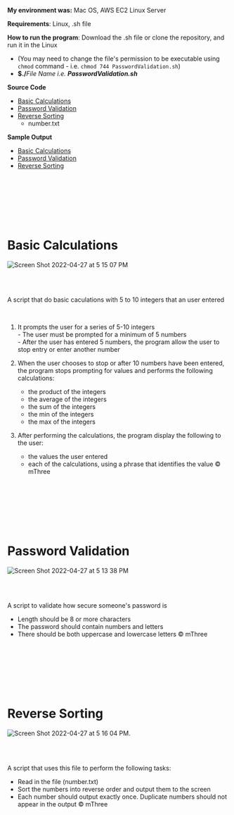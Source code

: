 **My environment was:** Mac OS, AWS EC2 Linux Server  

**Requirements**: Linux, .sh file

**How to run the program**: Download the .sh file or clone the repository, and run it in the Linux  
  - (You may need to change the file's permission to be executable using ```chmod``` command - i.e. ```chmod 744 PasswordValidation.sh```)
  - **$./**_File Name i.e. **PasswordValidation.sh**_  
 
**Source Code**
- [Basic Calculations](https://github.com/BoyeongYoon/Shell-Scripting/blob/main/BasicCalculations.sh)  
- [Password Validation](https://github.com/BoyeongYoon/Shell-Scripting/blob/main/PasswordValidation.sh)  
- [Reverse Sorting](https://github.com/BoyeongYoon/Shell-Scripting/blob/main/ReverseSorting.sh)   
  - number.txt  

**Sample Output**
- [Basic Calculations](#basic-calculations)
- [Password Validation](#password-validation)
- [Reverse Sorting](#reverse-sorting)

<br>
<br>
<br>
<br>
<br>
<br>

# Basic Calculations

![Screen Shot 2022-04-27 at 5 15 07 PM](https://user-images.githubusercontent.com/30683150/165632355-a0bc6100-22f7-4339-9cb5-6df9e5056208.png)  

<br>
<br>

A script that do basic caculations with 5 to 10 integers that an user entered  

<br>

  1. It prompts the user for a series of 5-10 integers  
    - The user must be prompted for a minimum of 5 numbers  
    - After the user has entered 5 numbers, the program allow the user to stop entry or enter another number  

  2. When the user chooses to stop or after 10 numbers have been entered,  
     the program stops prompting for values and performs the following calculations:  
     
     - the product of the integers  
     - the average of the integers  
     - the sum of the integers  
     - the min of the integers  
     - the max of the integers  

  3. After performing the calculations, the program display the following to the user:  
     - the values the user entered  
     - each of the calculations, using a phrase that identifies the value © mThree  

<br>
<br>
<br>
<br>
<br>
<br>

# Password Validation

![Screen Shot 2022-04-27 at 5 13 38 PM](https://user-images.githubusercontent.com/30683150/165632176-425bf3a7-bd35-4b67-b74b-707c2b41fcb2.png)  

<br>
<br>

A script to validate how secure someone's password is  

 - Length should be 8 or more characters  
 - The password should contain numbers and letters  
 - There should be both uppercase and lowercase letters © mThree  

<br>
<br>
<br>
<br>
<br>
<br>

# Reverse Sorting

![Screen Shot 2022-04-27 at 5 16 04 PM](https://user-images.githubusercontent.com/30683150/165632508-6f07e211-09b7-40d6-b342-f6bc6a684e07.png). 

<br>
<br>

A script that uses this file to perform the following tasks:  

  - Read in the file (number.txt)  
  - Sort the numbers into reverse order and output them to the screen  
  - Each number should output exactly once. Duplicate numbers should not appear in the output © mThree 


